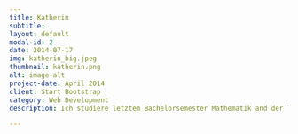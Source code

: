 ```yaml
---
title: Katherin
subtitle:
layout: default
modal-id: 2
date: 2014-07-17
img: katherin_big.jpeg
thumbnail: katherin.png
alt: image-alt
project-date: April 2014
client: Start Bootstrap
category: Web Development
description: Ich studiere letztem Bachelorsemester Mathematik and der TUM. Seit April 2018 bin ich Teil von Townbee und anfangs habe ich mich hauptsächlich mit Louis das Imkerwissen angeeignet. Jetzt als Projektleiterin zusammen mit Polina und Dennis verfolgen wir das Ziel Townbee zu expandieren und zu vergrößen. Das besondere an Townbee ist, dass wir gleich zwei Probleme in Angriff nehmen, die Sicherung des lokalen Bienenstands und die Integrationsproblematik der vielen Flüchtlinge in Deutschland.

---
```

